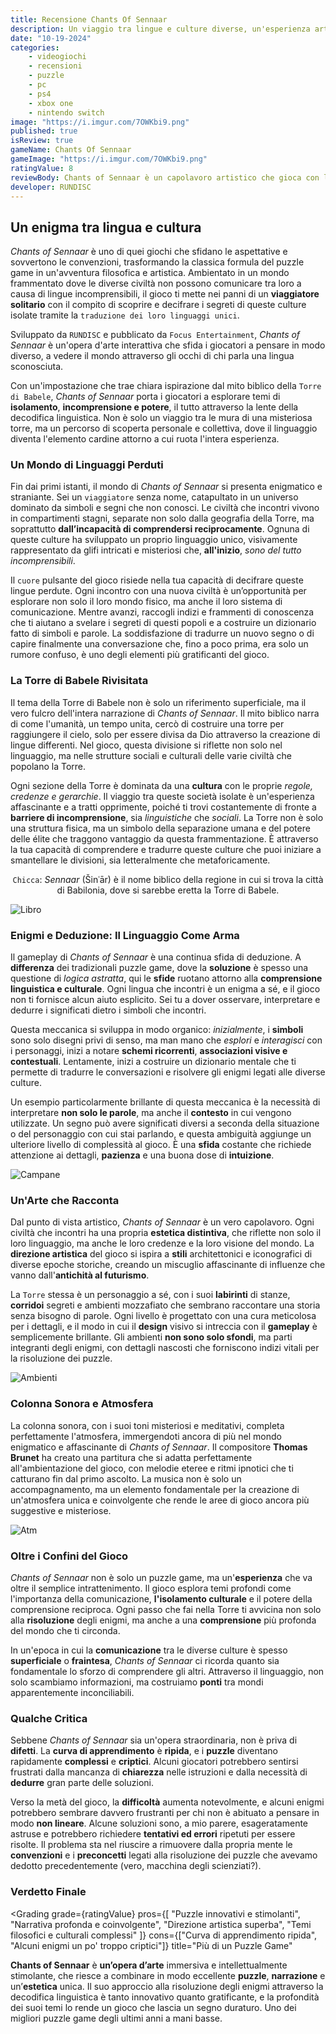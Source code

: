 ```yaml
---
title: Recensione Chants Of Sennaar 
description: Un viaggio tra lingue e culture diverse, un'esperienza artistica che sfida le barriere della comunicazione. La recensione di Chants of Sennaar ci porta alla scoperta di un capolavoro che unisce enigmi e deduzione in un'unica esperienza.
date: "10-19-2024"
categories: 
    - videogiochi
    - recensioni
    - puzzle
    - pc
    - ps4
    - xbox one
    - nintendo switch
image: "https://i.imgur.com/7OWKbi9.png"
published: true
isReview: true
gameName: Chants Of Sennaar
gameImage: "https://i.imgur.com/7OWKbi9.png"
ratingValue: 8
reviewBody: Chants of Sennaar è un capolavoro artistico che gioca con le barriere linguistiche e la diversità culturale per costruire un'esperienza unica basata sull'intuizione e la deduzione. Un viaggio tra lingue e culture diverse, un'esperienza artistica che sfida le barriere della comunicazione. La recensione di Chants of Sennaar ci porta alla scoperta di un capolavoro che unisce enigmi e deduzione in un'unica esperienza.
developer: RUNDISC
---
```


<script>
    import Gallery from '$lib/components/Gallery.svelte';
    import Grading from '$lib/components/Grading.svelte';

    let gallery1 = [
        "https://i.kinja-img.com/image/upload/c_fit,q_60,w_1600/5e1791fd132e47b48e19d06d2f6a1b6f.jpg",
        "https://i.kinja-img.com/image/upload/c_fit,q_60,w_1600/f5b2634f1b81eb003954ae9c34afba8c.jpg",
        "https://i.kinja-img.com/image/upload/c_fit,q_60,w_1600/6c51bc1f0f65aedb9d7827b8d8f48c89.jpg",
        "https://i.kinja-img.com/image/upload/c_fit,q_60,w_1600/86f8b54f4562cf24831b3c7324d17217.jpg"
     
    ]

    let ratingValue = 8;
</script>


## Un enigma tra lingua e cultura

*Chants of Sennaar* è uno di quei giochi che sfidano le aspettative e sovvertono le convenzioni, trasformando la classica formula del puzzle game in un'avventura filosofica e artistica. Ambientato in un mondo frammentato dove le diverse civiltà non possono comunicare tra loro a causa di lingue incomprensibili, il gioco ti mette nei panni di un **viaggiatore solitario** con il compito di scoprire e decifrare i segreti di queste culture isolate tramite la `traduzione dei loro linguaggi unici`. 

Sviluppato da `RUNDISC` e pubblicato da `Focus Entertainment`, *Chants of Sennaar* è un'opera d'arte interattiva che sfida i giocatori a pensare in modo diverso, a vedere il mondo attraverso gli occhi di chi parla una lingua sconosciuta.

Con un'impostazione che trae chiara ispirazione dal mito biblico della `Torre di Babele`, *Chants of Sennaar* porta i giocatori a esplorare temi di **isolamento**, **incomprensione e potere**, il tutto attraverso la lente della decodifica linguistica. Non è solo un viaggio tra le mura di una misteriosa torre, ma un percorso di scoperta personale e collettiva, dove il linguaggio diventa l'elemento cardine attorno a cui ruota l'intera esperienza.

### Un Mondo di Linguaggi Perduti

Fin dai primi istanti, il mondo di *Chants of Sennaar* si presenta enigmatico e straniante. Sei un `viaggiatore` senza nome, catapultato in un universo dominato da simboli e segni che non conosci. Le civiltà che incontri vivono in compartimenti stagni, separate non solo dalla geografia della Torre, ma soprattutto **dall’incapacità di comprendersi reciprocamente**. Ognuna di queste culture ha sviluppato un proprio linguaggio unico, visivamente rappresentato da glifi intricati e misteriosi che, **all'inizio**, *sono del tutto incomprensibili*.

Il `cuore` pulsante del gioco risiede nella tua capacità di decifrare queste lingue perdute. Ogni incontro con una nuova civiltà è un’opportunità per esplorare non solo il loro mondo fisico, ma anche il loro sistema di comunicazione. Mentre avanzi, raccogli indizi e frammenti di conoscenza che ti aiutano a svelare i segreti di questi popoli e a costruire un dizionario fatto di simboli e parole. La soddisfazione di tradurre un nuovo segno o di capire finalmente una conversazione che, fino a poco prima, era solo un rumore confuso, è uno degli elementi più gratificanti del gioco.

<Gallery images={gallery1}/>

### La Torre di Babele Rivisitata

Il tema della Torre di Babele non è solo un riferimento superficiale, ma il vero fulcro dell'intera narrazione di *Chants of Sennaar*. Il mito biblico narra di come l'umanità, un tempo unita, cercò di costruire una torre per raggiungere il cielo, solo per essere divisa da Dio attraverso la creazione di lingue differenti. Nel gioco, questa divisione si riflette non solo nel linguaggio, ma nelle strutture sociali e culturali delle varie civiltà che popolano la Torre.

Ogni sezione della Torre è dominata da una **cultura** con le proprie *regole, credenze e gerarchie*. Il viaggio tra queste società isolate è un'esperienza affascinante e a tratti opprimente, poiché ti trovi costantemente di fronte a **barriere di incomprensione**, sia *linguistiche* che *sociali*. La Torre non è solo una struttura fisica, ma un simbolo della separazione umana e del potere delle élite che traggono vantaggio da questa frammentazione. È attraverso la tua capacità di comprendere e tradurre queste culture che puoi iniziare a smantellare le divisioni, sia letteralmente che metaforicamente.

<center>

`Chicca`: *Sennaar* (Šinʿār) è il nome biblico della regione in cui si trova la città di Babilonia, dove si sarebbe eretta la Torre di Babele. 

</center>

![Libro](https://i.imgur.com/pZlYEA5.png)


### Enigmi e Deduzione: Il Linguaggio Come Arma

Il gameplay di *Chants of Sennaar* è una continua sfida di deduzione. A **differenza** dei tradizionali puzzle game, dove la **soluzione** è spesso una questione di *logica astratta*, qui le **sfide** ruotano attorno alla **comprensione linguistica e culturale**. Ogni lingua che incontri è un enigma a sé, e il gioco non ti fornisce alcun aiuto esplicito. Sei tu a dover osservare, interpretare e dedurre i significati dietro i simboli che incontri.

Questa meccanica si sviluppa in modo organico: *inizialmente*, i **simboli** sono solo disegni privi di senso, ma man mano che *esplori* e *interagisci* con i personaggi, inizi a notare **schemi ricorrenti**, **associazioni visive e contestuali**. Lentamente, inizi a costruire un dizionario mentale che ti permette di tradurre le conversazioni e risolvere gli enigmi legati alle diverse culture.

Un esempio particolarmente brillante di questa meccanica è la necessità di interpretare **non solo le parole**, ma anche il **contesto** in cui vengono utilizzate. Un segno può avere significati diversi a seconda della situazione o del personaggio con cui stai parlando, e questa ambiguità aggiunge un ulteriore livello di complessità al gioco. È una **sfida** costante che richiede attenzione ai dettagli, **pazienza** e una buona dose di **intuizione**.

![Campane](https://i.imgur.com/VNJ8cQv.png)

### Un'Arte che Racconta

Dal punto di vista artistico, *Chants of Sennaar* è un vero capolavoro. Ogni civiltà che incontri ha una propria **estetica distintiva**, che riflette non solo il loro linguaggio, ma anche le loro credenze e la loro visione del mondo. La **direzione artistica** del gioco si ispira a **stili** architettonici e iconografici di diverse epoche storiche, creando un miscuglio affascinante di influenze che vanno dall'**antichità al futurismo**.

La `Torre` stessa è un personaggio a sé, con i suoi **labirinti** di stanze, **corridoi** segreti e ambienti mozzafiato che sembrano raccontare una storia senza bisogno di parole. Ogni livello è progettato con una cura meticolosa per i dettagli, e il modo in cui il **design** visivo si intreccia con il **gameplay** è semplicemente brillante. Gli ambienti **non sono solo sfondi**, ma parti integranti degli enigmi, con dettagli nascosti che forniscono indizi vitali per la risoluzione dei puzzle.

![Ambienti](https://i.imgur.com/5K4B6nj.png)

### Colonna Sonora e Atmosfera

La colonna sonora, con i suoi toni misteriosi e meditativi, completa perfettamente l'atmosfera, immergendoti ancora di più nel mondo enigmatico e affascinante di *Chants of Sennaar*. Il compositore **Thomas Brunet** ha creato una partitura che si adatta perfettamente all'ambientazione del gioco, con melodie eteree e ritmi ipnotici che ti catturano fin dal primo ascolto. La musica non è solo un accompagnamento, ma un elemento fondamentale per la creazione di un'atmosfera unica e coinvolgente che rende le aree di gioco ancora più suggestive e misteriose.

![Atm](https://i.imgur.com/Z7Llpfh.jpeg)


### Oltre i Confini del Gioco

*Chants of Sennaar* non è solo un puzzle game, ma un'**esperienza** che va oltre il semplice intrattenimento. Il gioco esplora temi profondi come l'importanza della comunicazione, **l'isolamento culturale** e il potere della comprensione reciproca. Ogni passo che fai nella Torre ti avvicina non solo alla **risoluzione** degli enigmi, ma anche a una **comprensione** più profonda del mondo che ti circonda.

In un'epoca in cui la **comunicazione** tra le diverse culture è spesso **superficiale** o **fraintesa**, *Chants of Sennaar* ci ricorda quanto sia fondamentale lo sforzo di comprendere gli altri. Attraverso il linguaggio, non solo scambiamo informazioni, ma costruiamo **ponti** tra mondi apparentemente inconciliabili.

### Qualche Critica

Sebbene *Chants of Sennaar* sia un'opera straordinaria, non è priva di **difetti**. La **curva di apprendimento** è **ripida**, e i **puzzle** diventano rapidamente **complessi** e **criptici**. Alcuni giocatori potrebbero sentirsi
frustrati dalla mancanza di **chiarezza** nelle istruzioni e dalla necessità di **dedurre** gran parte delle soluzioni. 

Verso la metà del gioco, la **difficoltà** aumenta notevolmente, e alcuni enigmi potrebbero sembrare davvero frustranti per chi non è abituato a pensare in modo **non lineare**. Alcune soluzioni sono, a mio parere, esageratamente astruse e potrebbero richiedere **tentativi ed errori** ripetuti per essere risolte. Il problema sta nel riuscire a rimuovere dalla
propria mente le **convenzioni** e i **preconcetti** legati alla risoluzione dei puzzle che avevamo dedotto precedentemente (vero, macchina degli scienziati?).

### Verdetto Finale

<Grading grade={ratingValue}
        pros={[
            "Puzzle innovativi e stimolanti",
            "Narrativa profonda e coinvolgente",
            "Direzione artistica superba",
            "Temi filosofici e culturali complessi"
            ]}
        cons={["Curva di apprendimento ripida",
        "Alcuni enigmi un po' troppo criptici"]}
        title="Più di un Puzzle Game"
>

**Chants of Sennaar** è **un’opera d’arte** immersiva e intellettualmente stimolante, che riesce a combinare in modo eccellente **puzzle**, **narrazione** e un’**estetica** unica. Il suo approccio alla risoluzione degli enigmi attraverso la decodifica linguistica è tanto innovativo quanto gratificante, e la profondità dei suoi temi lo rende un gioco che lascia un segno duraturo. Uno dei migliori puzzle game degli ultimi anni a mani basse.

</Grading>